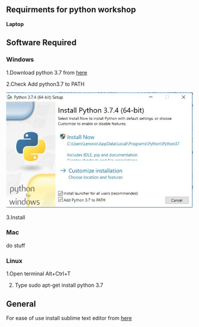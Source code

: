 ## Requirments for python workshop
**Laptop**
## Software Required
### Windows
1.Download python 3.7 from [here](https://www.python.org/downloads/release/python-374/)

2.Check Add python3.7 to PATH

![Check Add python3.7 to PATH](https://raw.githubusercontent.com/SV-1509/IEEE-RAS-Python-session/master/py.JPG)

3.Install
### Mac
do stuff
### Linux
1.Open terminal Alt+Ctrl+T

2. Type sudo apt-get install python 3.7

## General
For ease of use install sublime text editor from [here](http://www.sublimetext.com/3)

